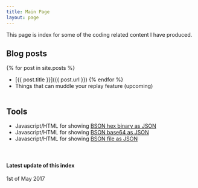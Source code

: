 ```yaml
---
title: Main Page
layout: page
---
```


This page is index for some of the coding related content I have produced.

## Blog posts
{% for post in site.posts %}
- [{{ post.title }}]({{ post.url }})
{% endfor %}
- Things that can muddle your replay feature (upcoming)
&nbsp;  
&nbsp;

## Tools
- Javascript/HTML for showing [BSON hex binary as JSON](http://mcraiha.github.io/tools/BSONhexToJSON/bsonhextojson.html)  
- Javascript/HTML for showing [BSON base64 as JSON](http://mcraiha.github.io/tools/BSONhexToJSON/bsonbase64tojson.html)  
- Javascript/HTML for showing [BSON file as JSON](http://mcraiha.github.io/tools/BSONhexToJSON/bsonfiletojson.html)  
&nbsp;  
&nbsp;

#### Latest update of this index
1st of May 2017